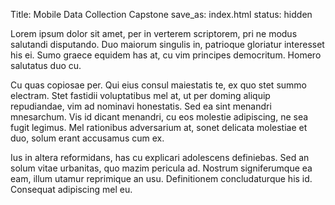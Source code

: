 Title: Mobile Data Collection Capstone
save_as: index.html
status: hidden

Lorem ipsum dolor sit amet, per in verterem scriptorem, pri ne modus salutandi disputando. Duo maiorum singulis in, patrioque gloriatur interesset his ei. Sumo graece equidem has at, cu vim principes democritum. Homero salutatus duo cu.

Cu quas copiosae per. Qui eius consul maiestatis te, ex quo stet summo electram. Stet fastidii voluptatibus mel at, ut per doming aliquip repudiandae, vim ad nominavi honestatis. Sed ea sint menandri mnesarchum. Vis id dicant menandri, cu eos molestie adipiscing, ne sea fugit legimus. Mel rationibus adversarium at, sonet delicata molestiae et duo, solum erant accusamus cum ex.

Ius in altera reformidans, has cu explicari adolescens definiebas. Sed an solum vitae urbanitas, quo mazim pericula ad. Nostrum signiferumque ea eam, illum utamur reprimique an usu. Definitionem concludaturque his id. Consequat adipiscing mel eu.
